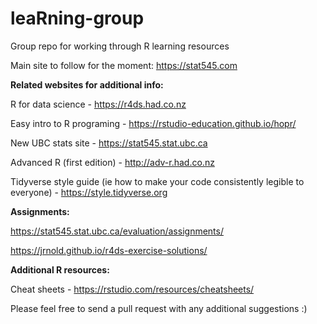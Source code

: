# leaRning-group
Group repo for working through R learning resources


Main site to follow for the moment: 
https://stat545.com

**Related websites for additional info:**

R for data science - https://r4ds.had.co.nz

Easy intro to R programing - https://rstudio-education.github.io/hopr/

New UBC stats site - https://stat545.stat.ubc.ca

Advanced R (first edition) - http://adv-r.had.co.nz

Tidyverse style guide (ie how to make your code consistently legible to everyone) - https://style.tidyverse.org

**Assignments:**

https://stat545.stat.ubc.ca/evaluation/assignments/

https://jrnold.github.io/r4ds-exercise-solutions/

**Additional R resources:**

Cheat sheets - https://rstudio.com/resources/cheatsheets/


Please feel free to send a pull request with any additional suggestions :)
